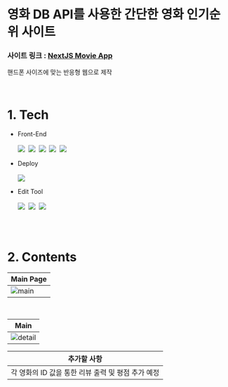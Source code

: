 # <b>영화 DB API를 사용한 간단한 영화 인기순위 사이트</b>
### <b>사이트 링크 : [NextJS Movie App](https://nextjs-movie-app-lime.vercel.app/)</b>

핸드폰 사이즈에 맞는 반응형 웹으로 제작

<br>

# 1. Tech
- Front-End
  <br><br>
      <img src="https://img.shields.io/badge/HTML5-E34F26?style=for-the-badge&logo=HTML5&logoColor=white">&nbsp;
      <img src="https://img.shields.io/badge/CSS3-1572B6?style=for-the-badge&logo=CSS3&logoColor=white">&nbsp;
      <img src="https://img.shields.io/badge/JavaScript-F7DF1E?style=for-the-badge&logo=JavaScript&logoColor=424242">&nbsp;
      <img src="https://img.shields.io/badge/React-61DAFB?style=for-the-badge&logo=React&logoColor=black">&nbsp;
      <img src="https://img.shields.io/badge/Next.js-000000?style=for-the-badge&logo=Next.js&logoColor=white">


- Deploy
  <br><br>
      <img src="https://img.shields.io/badge/Vercel-000000?style=for-the-badge&logo=Vercel&logoColor=white">


- Edit Tool
  <br><br>
      <img src="https://img.shields.io/badge/Visual Studio Code-007ACC?style=for-the-badge&logo=Visual Studio Code&logoColor=white">&nbsp;
      <img src="https://img.shields.io/badge/Git-F05032?style=for-the-badge&logo=Git&logoColor=white">&nbsp;
      <img src="https://img.shields.io/badge/GitHub-181717?style=for-the-badge&logo=GitHub&logoColor=white">
      
<br><br>
      
# 2. Contents
<div align='center'>
  
  |Main Page|
  |---|
  |![main](https://user-images.githubusercontent.com/104360734/217438294-11079ae7-9273-44f3-82c9-50b7c831832b.PNG)|
  <br>
  
  |Main|
  |---|
  |![detail](https://user-images.githubusercontent.com/104360734/217438000-b46b8a09-b930-41af-b23f-aad3f447871c.PNG)|
  
  |추가할 사항|
  |---|
  |각 영화의 ID 값을 통한 리뷰 출력 및 평점 추가 예정|

</div>
